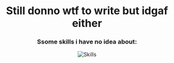 <p align="center">
  <h1 align="center">Still donno wtf to write but idgaf either</h1>
  
  <div align="center">
    <h3>Ssome skills i have no idea about:</h3>
    <img src="https://skillicons.dev/icons?i=python,pytorch,tensorflow,docker,kubernetes,aws,gcp,go,rust,zig,vim&theme=dark&perline=11" alt="Skills" />

  <br>
  </div>
  

</p>
